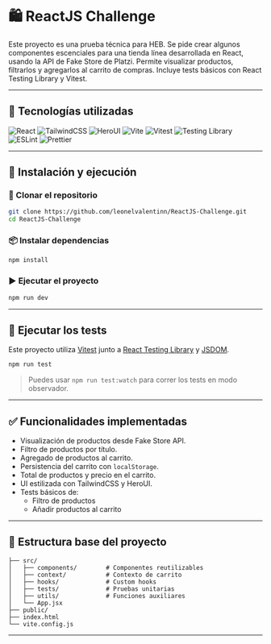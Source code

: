 # 🛍️ ReactJS Challenge

Este proyecto es una prueba técnica para HEB. Se pide crear algunos componentes escenciales para una tienda línea desarrollada en React, usando la API de Fake Store de Platzi. Permite visualizar productos, filtrarlos y agregarlos al carrito de compras. Incluye tests básicos con React Testing Library y Vitest.

---

## 🧩 Tecnologías utilizadas

![React](https://img.shields.io/badge/React-19.1.0-61DAFB?style=for-the-badge&logo=react&logoColor=black)
![TailwindCSS](https://img.shields.io/badge/TailwindCSS-4.1.11-06B6D4?style=for-the-badge&logo=tailwindcss&logoColor=white)
![HeroUI](https://img.shields.io/badge/@heroui/react-2.8.2-7F56D9?style=for-the-badge&logo=react&logoColor=white)
![Vite](https://img.shields.io/badge/Vite-7.0.4-646CFF?style=for-the-badge&logo=vite&logoColor=white)
![Vitest](https://img.shields.io/badge/Vitest-3.2.4-6E9F18?style=for-the-badge&logo=vitest&logoColor=white)
![Testing Library](https://img.shields.io/badge/Testing%20Library-16.3.0-E33332?style=for-the-badge&logo=testinglibrary&logoColor=white)
![ESLint](https://img.shields.io/badge/ESLint-4B32C3?style=for-the-badge&logo=eslint&logoColor=white)
![Prettier](https://img.shields.io/badge/Prettier-F7B93E?style=for-the-badge&logo=prettier&logoColor=white)

---

## 🚀 Instalación y ejecución

### 🔧 Clonar el repositorio

```bash
git clone https://github.com/leonelvalentinn/ReactJS-Challenge.git
cd ReactJS-Challenge
```

### 📦 Instalar dependencias

```bash
npm install
```

### ▶️ Ejecutar el proyecto

```bash
npm run dev
```

---

## 🧪 Ejecutar los tests

Este proyecto utiliza [Vitest](https://vitest.dev/) junto a [React Testing Library](https://testing-library.com/) y [JSDOM](https://github.com/jsdom/jsdom).

```bash
npm run test
```

> Puedes usar `npm run test:watch` para correr los tests en modo observador.

---

## ✅ Funcionalidades implementadas

- Visualización de productos desde Fake Store API.
- Filtro de productos por título.
- Agregado de productos al carrito.
- Persistencia del carrito con `localStorage`.
- Total de productos y precio en el carrito.
- UI estilizada con TailwindCSS y HeroUI.
- Tests básicos de:
  - Filtro de productos
  - Añadir productos al carrito

---

## 📁 Estructura base del proyecto

```
├── src/
│   ├── components/        # Componentes reutilizables
│   ├── context/           # Contexto de carrito
│   ├── hooks/             # Custom hooks
│   ├── tests/             # Pruebas unitarias
│   ├── utils/             # Funciones auxiliares
│   └── App.jsx
├── public/
├── index.html
└── vite.config.js
```

---
